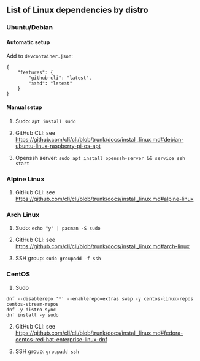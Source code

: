 ## List of Linux dependencies by distro

### Ubuntu/Debian

#### Automatic setup

Add to `devcontainer.json`:

```jsonc
{
    "features": {
        "github-cli": "latest",
        "sshd": "latest"
    }
}
```

#### Manual setup

1. Sudo: `apt install sudo`

2. GitHub CLI: see https://github.com/cli/cli/blob/trunk/docs/install_linux.md#debian-ubuntu-linux-raspberry-pi-os-apt

3. Openssh server: `sudo apt install openssh-server && service ssh start`

### Alpine Linux

1. GitHub CLI: see https://github.com/cli/cli/blob/trunk/docs/install_linux.md#alpine-linux

### Arch Linux

1. Sudo: `echo "y" | pacman -S sudo`

2. GitHub CLI: see https://github.com/cli/cli/blob/trunk/docs/install_linux.md#arch-linux

3. SSH group: `sudo groupadd -f ssh`

### CentOS

1. Sudo

```shell
dnf --disablerepo '*' --enablerepo=extras swap -y centos-linux-repos centos-stream-repos
dnf -y distro-sync
dnf install -y sudo
```

2. GitHub CLI: see https://github.com/cli/cli/blob/trunk/docs/install_linux.md#fedora-centos-red-hat-enterprise-linux-dnf

3. SSH group: `groupadd ssh`
